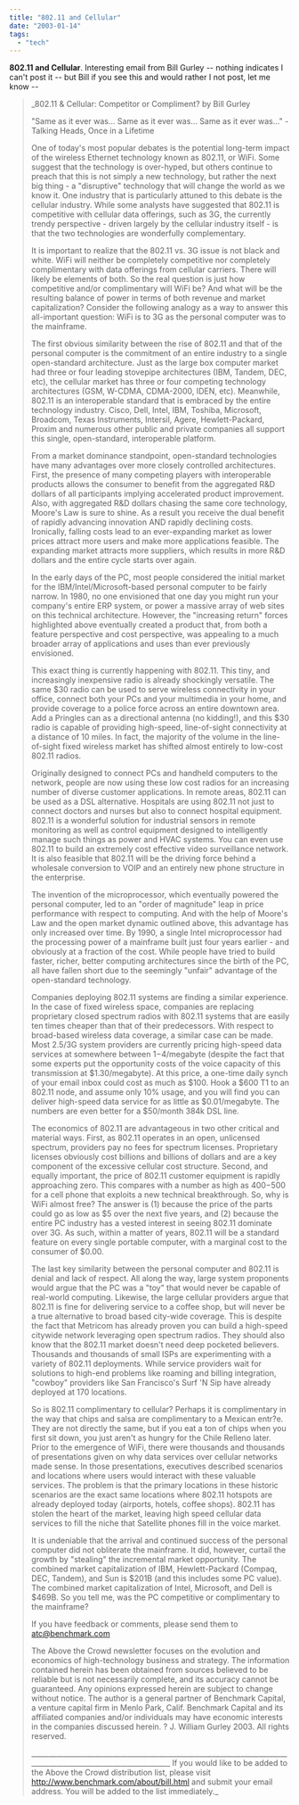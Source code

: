 ```yaml
---
title: "802.11 and Cellular"
date: "2003-01-14"
tags: 
  - "tech"
---
```


**802.11 and Cellular**. Interesting email from Bill Gurley -- nothing indicates I can't post it -- but Bill if you see this and would rather I not post, let me know --

> _802.11 & Cellular: Competitor or Compliment? by Bill Gurley
> 
> "Same as it ever was... Same as it ever was... Same as it ever was..." -Talking Heads, Once in a Lifetime
> 
> One of today's most popular debates is the potential long-term impact of the wireless Ethernet technology known as 802.11, or WiFi. Some suggest that the technology is over-hyped, but others continue to preach that this is not simply a new technology, but rather the next big thing - a "disruptive" technology that will change the world as we know it. One industry that is particularly attuned to this debate is the cellular industry. While some analysts have suggested that 802.11 is competitive with cellular data offerings, such as 3G, the currently trendy perspective - driven largely by the cellular industry itself - is that the two technologies are wonderfully complementary.
> 
> It is important to realize that the 802.11 vs. 3G issue is not black and white. WiFi will neither be completely competitive nor completely complimentary with data offerings from cellular carriers. There will likely be elements of both. So the real question is just how competitive and/or complimentary will WiFi be? And what will be the resulting balance of power in terms of both revenue and market capitalization? Consider the following analogy as a way to answer this all-important question: WiFi is to 3G as the personal computer was to the mainframe.
> 
> The first obvious similarity between the rise of 802.11 and that of the personal computer is the commitment of an entire industry to a single open-standard architecture. Just as the large box computer market had three or four leading stovepipe architectures (IBM, Tandem, DEC, etc), the cellular market has three or four competing technology architectures (GSM, W-CDMA, CDMA-2000, IDEN, etc). Meanwhile, 802.11 is an interoperable standard that is embraced by the entire technology industry. Cisco, Dell, Intel, IBM, Toshiba, Microsoft, Broadcom, Texas Instruments, Intersil, Agere, Hewlett-Packard, Proxim and numerous other public and private companies all support this single, open-standard, interoperable platform.
> 
> From a market dominance standpoint, open-standard technologies have many advantages over more closely controlled architectures. First, the presence of many competing players with interoperable products allows the consumer to benefit from the aggregated R&D dollars of all participants implying accelerated product improvement. Also, with aggregated R&D dollars chasing the same core technology, Moore's Law is sure to shine. As a result you receive the dual benefit of rapidly advancing innovation AND rapidly declining costs. Ironically, falling costs lead to an ever-expanding market as lower prices attract more users and make more applications feasible. The expanding market attracts more suppliers, which results in more R&D dollars and the entire cycle starts over again.
> 
> In the early days of the PC, most people considered the initial market for the IBM/Intel/Microsoft-based personal computer to be fairly narrow. In 1980, no one envisioned that one day you might run your company's entire ERP system, or power a massive array of web sites on this technical architecture. However, the "increasing return" forces highlighted above eventually created a product that, from both a feature perspective and cost perspective, was appealing to a much broader array of applications and uses than ever previously envisioned.
> 
> This exact thing is currently happening with 802.11. This tiny, and increasingly inexpensive radio is already shockingly versatile. The same $30 radio can be used to serve wireless connectivity in your office, connect both your PCs and your multimedia in your home, and provide coverage to a police force across an entire downtown area. Add a Pringles can as a directional antenna (no kidding!), and this $30 radio is capable of providing high-speed, line-of-sight connectivity at a distance of 10 miles. In fact, the majority of the volume in the line-of-sight fixed wireless market has shifted almost entirely to low-cost 802.11 radios.
> 
> Originally designed to connect PCs and handheld computers to the network, people are now using these low cost radios for an increasing number of diverse customer applications. In remote areas, 802.11 can be used as a DSL alternative. Hospitals are using 802.11 not just to connect doctors and nurses but also to connect hospital equipment. 802.11 is a wonderful solution for industrial sensors in remote monitoring as well as control equipment designed to intelligently manage such things as power and HVAC systems. You can even use 802.11 to build an extremely cost effective video surveillance network. It is also feasible that 802.11 will be the driving force behind a wholesale conversion to VOIP and an entirely new phone structure in the enterprise.
> 
> The invention of the microprocessor, which eventually powered the personal computer, led to an "order of magnitude" leap in price performance with respect to computing. And with the help of Moore's Law and the open market dynamic outlined above, this advantage has only increased over time. By 1990, a single Intel microprocessor had the processing power of a mainframe built just four years earlier - and obviously at a fraction of the cost. While people have tried to build faster, richer, better computing architectures since the birth of the PC, all have fallen short due to the seemingly "unfair" advantage of the open-standard technology.
> 
> Companies deploying 802.11 systems are finding a similar experience. In the case of fixed wireless space, companies are replacing proprietary closed spectrum radios with 802.11 systems that are easily ten times cheaper than that of their predecessors. With respect to broad-based wireless data coverage, a similar case can be made. Most 2.5/3G system providers are currently pricing high-speed data services at somewhere between $1-$4/megabyte (despite the fact that some experts put the opportunity costs of the voice capacity of this transmission at $1.30/megabyte). At this price, a one-time daily synch of your email inbox could cost as much as $100. Hook a $600 T1 to an 802.11 node, and assume only 10% usage, and you will find you can deliver high-speed data service for as little as $0.01/megabyte. The numbers are even better for a $50/month 384k DSL line.
> 
> The economics of 802.11 are advantageous in two other critical and material ways. First, as 802.11 operates in an open, unlicensed spectrum, providers pay no fees for spectrum licenses. Proprietary licenses obviously cost billions and billions of dollars and are a key component of the excessive cellular cost structure. Second, and equally important, the price of 802.11 customer equipment is rapidly approaching zero. This compares with a number as high as $400-$500 for a cell phone that exploits a new technical breakthrough. So, why is WiFi almost free? The answer is (1) because the price of the parts could go as low as $5 over the next five years, and (2) because the entire PC industry has a vested interest in seeing 802.11 dominate over 3G. As such, within a matter of years, 802.11 will be a standard feature on every single portable computer, with a marginal cost to the consumer of $0.00.
> 
> The last key similarity between the personal computer and 802.11 is denial and lack of respect. All along the way, large system proponents would argue that the PC was a "toy" that would never be capable of real-world computing. Likewise, the large cellular providers argue that 802.11 is fine for delivering service to a coffee shop, but will never be a true alternative to broad based city-wide coverage. This is despite the fact that Metricom has already proven you can build a high-speed citywide network leveraging open spectrum radios. They should also know that the 802.11 market doesn't need deep pocketed believers. Thousands and thousands of small ISPs are experimenting with a variety of 802.11 deployments. While service providers wait for solutions to high-end problems like roaming and billing integration, "cowboy" providers like San Francisco's Surf 'N Sip have already deployed at 170 locations.
> 
> So is 802.11 complimentary to cellular? Perhaps it is complimentary in the way that chips and salsa are complimentary to a Mexican entr?e. They are not directly the same, but if you eat a ton of chips when you first sit down, you just aren't as hungry for the Chile Relleno later. Prior to the emergence of WiFi, there were thousands and thousands of presentations given on why data services over cellular networks made sense. In those presentations, executives described scenarios and locations where users would interact with these valuable services. The problem is that the primary locations in these historic scenarios are the exact same locations where 802.11 hotspots are already deployed today (airports, hotels, coffee shops). 802.11 has stolen the heart of the market, leaving high speed cellular data services to fill the niche that Satellite phones fill in the voice market.
> 
> It is undeniable that the arrival and continued success of the personal computer did not obliterate the mainframe. It did, however, curtail the growth by "stealing" the incremental market opportunity. The combined market capitalization of IBM, Hewlett-Packard (Compaq, DEC, Tandem), and Sun is $201B (and this includes some PC value). The combined market capitalization of Intel, Microsoft, and Dell is $469B. So you tell me, was the PC competitive or complimentary to the mainframe?
> 
> If you have feedback or comments, please send them to atc@benchmark.com
> 
> The Above the Crowd newsletter focuses on the evolution and economics of high-technology business and strategy. The information contained herein has been obtained from sources believed to be reliable but is not necessarily complete, and its accuracy cannot be guaranteed. Any opinions expressed herein are subject to change without notice. The author is a general partner of Benchmark Capital, a venture capital firm in Menlo Park, Calif. Benchmark Capital and its affiliated companies and/or individuals may have economic interests in the companies discussed herein. ? J. William Gurley 2003. All rights reserved.
> 
> \_\_\_\_\_\_\_\_\_\_\_\_\_\_\_\_\_\_\_\_\_\_\_\_\_\_\_\_\_\_\_\_\_\_\_\_\_\_\_\_\_\_\_\_\_\_\_\_\_\_\_\_\_\_\_\_\_\_\_\_\_\_\_\_\_\_\_\_\_\_\_\_\_\_\_\_\_\_\_\_\_\_\_\_\_\_\_\_\_\_\_\_\_\_\_\_\_\_\_\_\_\_\_\_\_\_\_\_\_\_\_ If you would like to be added to the Above the Crowd distribution list, please visit http://www.benchmark.com/about/bill.html and submit your email address. You will be added to the list immediately._
